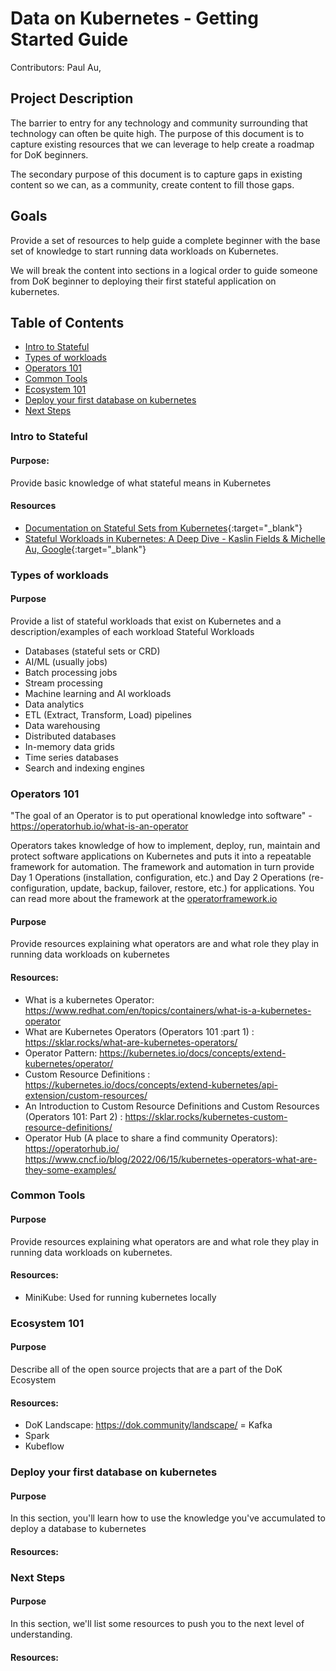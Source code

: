# Data on Kubernetes - Getting Started Guide

Contributors: Paul Au, 

## Project Description
The barrier to entry for any technology and community surrounding that technology can often be quite high. The purpose of this document is to capture existing resources that we can leverage to help create a roadmap for DoK beginners. 

The secondary purpose of this document is to capture gaps in existing content so we can, as a community, create content to fill those gaps.

## Goals
Provide a set of resources to help guide a complete beginner with the base set of knowledge to start running data workloads on Kubernetes.

We will break the content into sections in a logical order to guide someone from DoK beginner to deploying their first stateful application on kubernetes.

## Table of Contents

- [Intro to Stateful](#intro-to-stateful)
- [Types of workloads](#types-of-workloads)
- [Operators 101](#operatores-101)
- [Common Tools](#common-tools)
- [Ecosystem 101](#ecosystem-101)
- [Deploy your first database on kubernetes](#deploy-you-first-database-on-kubernetes)
- [Next Steps](#next-steps)

### Intro to Stateful 
#### Purpose: 
Provide basic knowledge of what stateful means in Kubernetes
#### Resources
- [Documentation on Stateful Sets from Kubernetes](https://kubernetes.io/docs/tutorials/stateful-application/basic-stateful-set/){:target="_blank"} 
- [Stateful Workloads in Kubernetes: A Deep Dive - Kaslin Fields & Michelle Au, Google](https://youtu.be/688K9UlEbPk?si=BNH7a5JWMlZWtbyU){:target="_blank"} 

### Types of workloads

#### Purpose
Provide a list of stateful workloads that exist on Kubernetes and a description/examples of each workload
Stateful Workloads

- Databases (stateful sets or CRD)
- AI/ML (usually jobs)
- Batch processing jobs
- Stream processing
- Machine learning and AI workloads
- Data analytics
- ETL (Extract, Transform, Load) pipelines
- Data warehousing						
- Distributed databases
- In-memory data grids
- Time series databases
- Search and indexing engines


### Operators 101

"The goal of an Operator is to put operational knowledge into software" - https://operatorhub.io/what-is-an-operator

Operators takes knowledge of how to implement, deploy, run, maintain and protect software applications on Kubernetes and puts it into a repeatable framework for automation. The framework and automation in turn provide Day 1 Operations (installation, configuration, etc.) and Day 2 Operations (re-configuration, update, backup, failover, restore, etc.) for applications. You can read more about the framework at the [operatorframework.io](https://operatorframework.io/)

#### Purpose
Provide resources explaining what operators are and what role they play in running data workloads on kubernetes

#### Resources:
- What is a kubernetes Operator: https://www.redhat.com/en/topics/containers/what-is-a-kubernetes-operator
- What are Kubernetes Operators (Operators 101 :part 1) : https://sklar.rocks/what-are-kubernetes-operators/
- Operator Pattern: https://kubernetes.io/docs/concepts/extend-kubernetes/operator/
- Custom Resource Definitions : https://kubernetes.io/docs/concepts/extend-kubernetes/api-extension/custom-resources/
- An Introduction to Custom Resource Definitions and Custom Resources (Operators 101: Part 2) : https://sklar.rocks/kubernetes-custom-resource-definitions/
- Operator Hub (A place to share a find community Operators): https://operatorhub.io/
https://www.cncf.io/blog/2022/06/15/kubernetes-operators-what-are-they-some-examples/


### Common Tools
#### Purpose
Provide resources explaining what operators are and what role they play in running data workloads on kubernetes.

#### Resources:
- MiniKube: Used for running kubernetes locally

### Ecosystem 101
#### Purpose
Describe all of the open source projects that are a part of the DoK Ecosystem

#### Resources:
- DoK Landscape: https://dok.community/landscape/
= Kafka
- Spark
- Kubeflow

### Deploy your first database on kubernetes
#### Purpose
In this section, you'll learn how to use the knowledge you've accumulated to deploy a database to kubernetes

#### Resources:

### Next Steps
#### Purpose
In this section, we'll list some resources to push you to the next level of understanding.

#### Resources:
